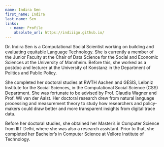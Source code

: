 ```yaml
---
name: Indira Sen
first_name: Indira
last_name: Sen
links:
  - name: Profile
    absolute_url: https://indiiigo.github.io/
---
```


Dr. Indira Sen is a Computational Social Scientist working on building and evaluating equitable Language Technology. She is currently a member of the Junior Faculty at the Chair of Data Science for the Social and Economic Sciences at the University of Mannheim. Before this, she worked as a postdoc and lecturer at the University of Konstanz in the Department of Politics and Public Policy.

She completed her doctoral studies at RWTH Aachen and GESIS, Leibniz Institute for the Social Sciences, in the Computational Social Science (CSS) Department. She was fortunate to be advised by Prof. Claudia Wagner and Prof. Wil van der Aalst. Her doctoral research drew from natural language processing and measurement theory to study how researchers and policy-makers could draw better and more transparent insights from digital trace data.

Before her doctoral studies, she obtained her Master’s in Computer Science from IIIT Delhi, where she was also a research assistant. Prior to that, she completed her Bachelor’s in Computer Science at Vellore Institute of Technology.
